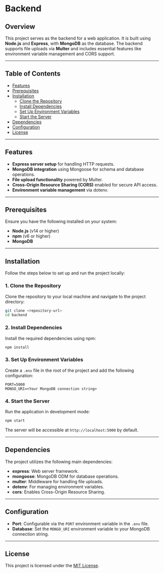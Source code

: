 # Backend  

## Overview  

This project serves as the backend for a web application. It is built using **Node.js** and **Express**, with **MongoDB** as the database. The backend supports file uploads via **Multer** and includes essential features like environment variable management and CORS support.  

---

## Table of Contents  

- [Features](#features)  
- [Prerequisites](#prerequisites)  
- [Installation](#installation)  
  - [Clone the Repository](#clone-the-repository)  
  - [Install Dependencies](#install-dependencies)  
  - [Set Up Environment Variables](#set-up-environment-variables)  
  - [Start the Server](#start-the-server)  
- [Dependencies](#dependencies)  
- [Configuration](#configuration)  
- [License](#license)  

---

## Features  

- **Express server setup** for handling HTTP requests.  
- **MongoDB integration** using Mongoose for schema and database operations.  
- **File upload functionality** powered by Multer.  
- **Cross-Origin Resource Sharing (CORS)** enabled for secure API access.  
- **Environment variable management** via dotenv.  

---

## Prerequisites  

Ensure you have the following installed on your system:  

- **Node.js** (v14 or higher)  
- **npm** (v6 or higher)  
- **MongoDB**  

---

## Installation  

Follow the steps below to set up and run the project locally:  

### 1. Clone the Repository  

Clone the repository to your local machine and navigate to the project directory:  

```bash  
git clone <repository-url>  
cd backend  
```  

### 2. Install Dependencies  

Install the required dependencies using npm:  

```bash  
npm install  
```  

### 3. Set Up Environment Variables  

Create a `.env` file in the root of the project and add the following configuration:  

```env  
PORT=5000  
MONGO_URI=<Your MongoDB connection string>  
```  

### 4. Start the Server  

Run the application in development mode:  

```bash  
npm start  
```  

The server will be accessible at `http://localhost:5000` by default.  

---

## Dependencies  

The project utilizes the following main dependencies:  

- **express**: Web server framework.  
- **mongoose**: MongoDB ODM for database operations.  
- **multer**: Middleware for handling file uploads.  
- **dotenv**: For managing environment variables.  
- **cors**: Enables Cross-Origin Resource Sharing.  

---

## Configuration  

- **Port**: Configurable via the `PORT` environment variable in the `.env` file.  
- **Database**: Set the `MONGO_URI` environment variable to your MongoDB connection string.  

---

## License  

This project is licensed under the [MIT License](LICENSE).  
